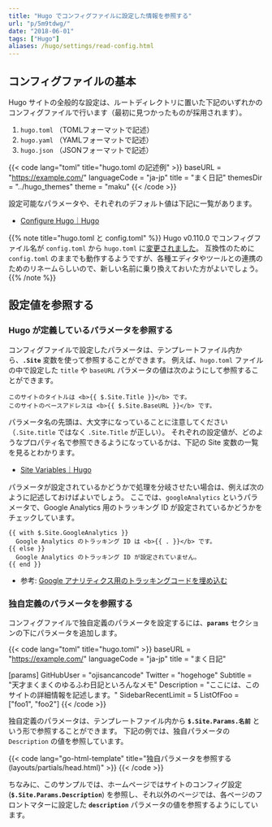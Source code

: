 ```yaml
---
title: "Hugo でコンフィグファイルに設定した情報を参照する"
url: "p/5m9tdwg/"
date: "2018-06-01"
tags: ["Hugo"]
aliases: /hugo/settings/read-config.html
---
```


コンフィグファイルの基本
----

Hugo サイトの全般的な設定は、ルートディレクトリに置いた下記のいずれかのコンフィグファイルで行います（最初に見つかったものが採用されます）。

1. `hugo.toml` （TOMLフォーマットで記述）
2. `hugo.yaml` （YAMLフォーマットで記述）
3. `hugo.json` （JSONフォーマットで記述）

{{< code lang="toml" title="hugo.toml の記述例" >}}
baseURL = "https://example.com/"
languageCode = "ja-jp"
title = "まく日記"
themesDir = "../hugo_themes"
theme = "maku"
{{< /code >}}

設定可能なパラメータや、それぞれのデフォルト値は下記に一覧があります。

- [Configure Hugo｜Hugo](http://gohugo.io/getting-started/configuration/)

{{% note title="hugo.toml と config.toml" %}}
Hugo v0.110.0 でコンフィグファイル名が `config.toml` から `hugo.toml` に[変更されました](https://github.com/gohugoio/hugo/releases/tag/v0.110.0)。
互換性のために `config.toml` のままでも動作するようですが、各種エディタやツールとの連携のためのリネームらしいので、新しい名前に乗り換えておいた方がよいでしょう。
{{% /note %}}


設定値を参照する
----

### Hugo が定義しているパラメータを参照する

コンフィグファイルで設定したパラメータは、テンプレートファイル内から、__`.Site`__ 変数を使って参照することができます。
例えば、`hugo.toml` ファイルの中で設定した `title` や `baseURL` パラメータの値は次のようにして参照することができます。

```go-html-template
このサイトのタイトルは <b>{{ $.Site.Title }}</b> です。
このサイトのベースアドレスは <b>{{ $.Site.BaseURL }}</b> です。
```

パラメータ名の先頭は、大文字になっていることに注意してください（`.Site.title` ではなく `.Site.Title` が正しい）。
それぞれの設定値が、どのようなプロパティ名で参照できるようになっているかは、下記の Site 変数の一覧を見るとわかります。

- [Site Variables｜Hugo](https://gohugo.io/variables/site/)

パラメータが設定されているかどうかで処理を分岐させたい場合は、例えば次のように記述しておけばよいでしょう。
ここでは、`googleAnalytics` というパラメータで、Google Analytics 用のトラッキング ID が設定されているかどうかをチェックしています。

```go-html-template
{{ with $.Site.GoogleAnalytics }}
  Google Analytics のトラッキング ID は <b>{{ . }}</b> です。
{{ else }}
  Google Analytics のトラッキング ID が設定されていません。
{{ end }}
```

- 参考: [Google アナリティクス用のトラッキングコードを埋め込む](/p/zxk6pat/)

### 独自定義のパラメータを参照する

コンフィグファイルで独自定義のパラメータを設定するには、__`params`__ セクションの下にパラメータを追加します。

{{< code lang="toml" title="hugo.toml" >}}
baseURL = "https://example.com/"
languageCode = "ja-jp"
title = "まく日記"

[params]
  GitHubUser = "ojisancancode"
  Twitter = "hogehoge"
  Subtitle = "天才まくまくのゆるふわ日記といろんなメモ"
  Description = "ここには、このサイトの詳細情報を記述します。"
  SidebarRecentLimit = 5
  ListOfFoo = ["foo1", "foo2"]
{{< /code >}}

独自定義のパラメータは、テンプレートファイル内から __`$.Site.Params.名前`__ という形で参照することができます。
下記の例では、独自パラメータの `Description` の値を参照しています。

{{< code lang="go-html-template" title="独自パラメータを参照する (layouts/partials/head.html)" >}}
<meta name="description" content="{{ if .IsHome }}{{ $.Site.Params.description }}{{ else }}{{ .Description }}{{ end }}" />
{{< /code >}}

ちなみに、このサンプルでは、ホームページではサイトのコンフィグ設定 (__`$.Site.Params.Description`__) を参照し、それ以外のページでは、各ページのフロントマターに設定した __`description`__ パラメータの値を参照するようにしています。

